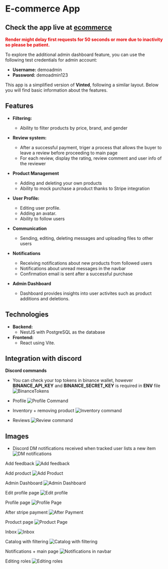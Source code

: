 # E-commerce App

## Check the app live at [ecommerce](https://exquisite-pasca-338883.netlify.app/login)

<font color='#e50000'>**Render might delay first requests for 50 seconds or more due to inactivity so please be patient.**</font>

To explore the additional admin dashboard feature, you can use the following test credentials for admin account:

- **Username:** demoadmin
- **Password:** demoadmin123

This app is a simplified version of **Vinted**, following a similar layout. Below you will find basic information about the features.

## Features

- **Filtering:**

  - Ability to filter products by price, brand, and gender

- **Review system:**

  - After a successful payment, triger a process that allows the buyer to leave a review before proceeding to main page
  - For each review, display the rating, review comment and user info of the reviewer

- **Product Management**
  - Adding and deleting your own products
  - Ability to mock purchase a product thanks to Stripe integration
- **User Profile:**

  - Editing user profile.
  - Adding an avatar.
  - Ability to follow users

- **Communication**

  - Sending, editing, deleting messages and uploading files to other users

- **Notifications**

  - Receiving notifications about new products from followed users
  - Notifications about unread messages in the navbar
  - Confirmation email is sent after a successful purchase

- **Admin Dashboard**
  - Dashboard provides insights into user activites such as product additions and deletions.

## Technologies

- **Backend:**
  - NestJS with PostgreSQL as the database
- **Frontend:**
  - React using Vite.



## Integration with discord

**Discord commands**

- You can check your top tokens in binance wallet, however **BINANCE_API_KEY** and **BINANCE_SECRET_KEY** is required in **ENV** file
  ![BinanceTokens](/readmeImages/BinanceAccountCommand.png) 

- Profile
  ![Profile Command](/readmeImages/Profile%20command.png)
- Inventory + removing product ![Inventory  command](/readmeImages/Inventory%20command.png)
- Reviews ![Review command](/readmeImages/Reviews%20command.png)

## Images

- Discord DM notifications received when tracked user lists a new item ![DM notifications](/readmeImages/TrackedUsersNotifications.png)

Add feedback
![Add feedback](/readmeImages/addFeedback.png)

Add product
![Add Product](/readmeImages/addProduct.png)

Admin Dashboard
![Admin Dashboard](/readmeImages/AdminDashboardFeedbacks.png)

Edit profile page
![Edit profile](/readmeImages/EditProfile.png)

Profile page
![Profile Page](/readmeImages/ProfilePage.png)

After stripe payment
![After Payment](/readmeImages/PaymentSuccess.png)

Product page
![Product Page](/readmeImages/productPage.png)

Inbox
![Inbox](/readmeImages/Inbox.png)

Catalog with filtering
![Catalog with filtering](/readmeImages/WomanCatalog.png)

Notifications + main page
![Notifications in navbar](/readmeImages/mainPageShowNotifications.png)

Editing roles
![Editing roles](/readmeImages/EditRole.png)
